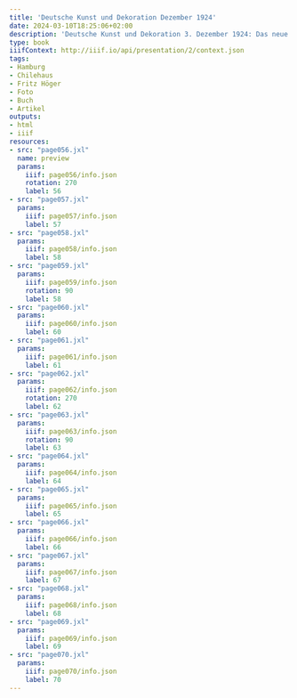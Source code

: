 ```yaml
---
title: 'Deutsche Kunst und Dekoration Dezember 1924'
date: 2024-03-10T18:25:06+02:00
description: 'Deutsche Kunst und Dekoration 3. Dezember 1924: Das neue Hamburger Chilehaus'
type: book
iiifContext: http://iiif.io/api/presentation/2/context.json
tags:
- Hamburg
- Chilehaus
- Fritz Höger
- Foto
- Buch
- Artikel
outputs:
- html
- iiif
resources:
- src: "page056.jxl"
  name: preview
  params:
    iiif: page056/info.json
    rotation: 270
    label: 56
- src: "page057.jxl"
  params:
    iiif: page057/info.json
    label: 57
- src: "page058.jxl"
  params:
    iiif: page058/info.json
    label: 58
- src: "page059.jxl"
  params:
    iiif: page059/info.json
    rotation: 90
    label: 58
- src: "page060.jxl"
  params:
    iiif: page060/info.json
    label: 60
- src: "page061.jxl"
  params:
    iiif: page061/info.json
    label: 61
- src: "page062.jxl"
  params:
    iiif: page062/info.json
    rotation: 270
    label: 62
- src: "page063.jxl"
  params:
    iiif: page063/info.json
    rotation: 90
    label: 63
- src: "page064.jxl"
  params:
    iiif: page064/info.json
    label: 64
- src: "page065.jxl"
  params:
    iiif: page065/info.json
    label: 65
- src: "page066.jxl"
  params:
    iiif: page066/info.json
    label: 66
- src: "page067.jxl"
  params:
    iiif: page067/info.json
    label: 67
- src: "page068.jxl"
  params:
    iiif: page068/info.json
    label: 68
- src: "page069.jxl"
  params:
    iiif: page069/info.json
    label: 69
- src: "page070.jxl"
  params:
    iiif: page070/info.json
    label: 70
---
```

